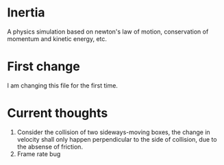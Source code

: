 # Inertia
A physics simulation based on newton's law of motion, conservation of momentum and kinetic energy, etc.

# First change
I am changing this file for the first time.

# Current thoughts
1. Consider the collision of two sideways-moving boxes, the change in velocity shall only happen perpendicular to the side of collision, due to the absense of friction.
2. Frame rate bug


